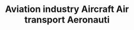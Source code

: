 ---
title: Aviation industry Aircraft Air transport Aeronauti
longTitle: 'Aviation industry, Aircraft, Air transport, Aeronautical maps'
tags:
- gccommon
relatedTerm:
- "[[Aviation]]"
---